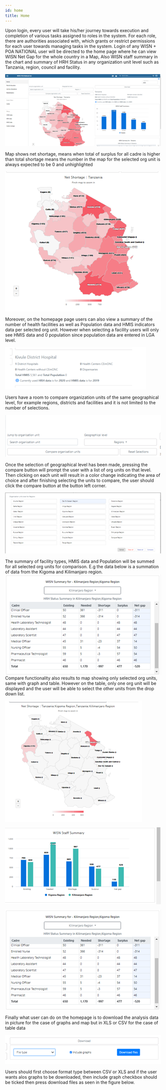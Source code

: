 ```yaml
---
id: home
title: Home
---
```


Upon login, every user will take his/her journey towards execution and completion of various tasks assigned to roles in the system. For each role, there are authorities associated with, which grants or restrict permissions for each user towards managing tasks in the system. Login of any WISN + POA NATIONAL user will be directed to the home page where he can view WISN Net Gap for the whole country in a Map, Also WISN staff summary in the chart and  summary of HRH Status in any organization unit level such as Tanzania, region, council and facility.

  ![img alt](/img/home.png)

  
Map shows net shortage, means when total of surplus for all cadre is higher than total shortage means the number in the map for the selected org unit is always expected to be 0 and unhighlighted

![img alt](/img/Map.png)

Moreover, on the homepage page users can also view a summary of the number of health facilities as well as Population data and HMIS indicators data per selected org unit. However when selecting a facility  users will only see  HMIS data and 0 population since population data are entered in LGA level.

![img alt](/img/orgdetails.png)

Users have a room to compare organization units of the same geographical level, for example regions, districts and facilities and it is not limited to the number of selections.

![img alt](/img/compare.png)

Once the selection of geographical level has been made, pressing the compare button will prompt the user with a list of org units on that level. Then clicking on each unit will result in a color change indicating the area of choice and after finishing selecting the units to compare, the user should click the compare button at the button left corner.

![img alt](/img/compare2.png)

The summary of facility types, HMIS data and Population will be summed for all selected org units for comparison. E.g the data below is a summation of data from the Kigoma and Kilimanjaro region.
![img alt](/img/comparetable.png)
Compare functionality also results to map showing only selected org units, same with graph and table. However on the table, only one org unit will be displayed and the user will be able to select the other units from the drop down list.  

![img alt](/img/comparemap.png)

![img alt](/img/comparechart.png)

![img alt](/img/comparetable.png)

Finally what user can do on the homepage is to download the analysis data in picture for the case of graphs and map but in XLS or CSV for the case of table data

![img alt](/img/download.png)

Users should first choose format type between CSV or XLS and if the user wants alos graphs to be downloaded, then include graph checkbox should be ticked then press download files as seen in the figure below.